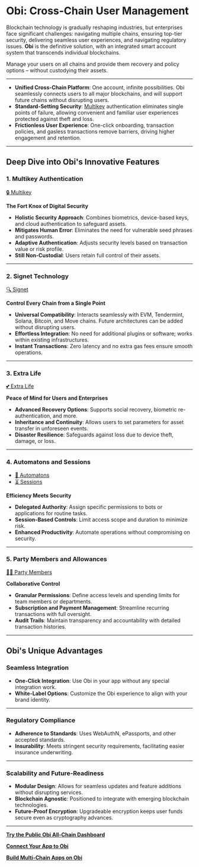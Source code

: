 # Obi: Cross-Chain User Management

Blockchain technology is gradually reshaping industries, but enterprises face significant challenges: navigating multiple chains, ensuring top-tier security, delivering seamless user experiences, and navigating regulatory issues. **Obi** is the definitive solution, with an integrated smart account system that transcends individual blockchains.

Manage your users on all chains and provide them recovery and policy options –  without custodying their assets.

---

- **Unified Cross-Chain Platform**: One account, infinite possibilities. Obi seamlessly connects users to all major blockchains, and will support future chains without disrupting users.
- **Standard-Setting Security**: [Multikey](the-obi-smart-account-suite/multikey/README.md) authentication eliminates single points of failure, allowing convenient and familiar user experiences protected against theft and loss.
- **Frictionless User Experience**: One-click onboarding, transaction policies, and gasless transactions remove barriers, driving higher engagement and retention.

---

## Deep Dive into Obi's Innovative Features

### 1. **Multikey Authentication**

[🔒 Multikey](the-obi-smart-account-suite/multikey/README.md)

**The Fort Knox of Digital Security**

- **Holistic Security Approach**: Combines biometrics, device-based keys, and cloud authentication to safeguard assets.
- **Mitigates Human Error**: Eliminates the need for vulnerable seed phrases and passwords.
- **Adaptive Authentication**: Adjusts security levels based on transaction value or risk profile.
- **Still Non-Custodial**: Users retain full control of their assets.

---

### 2. **Signet Technology**

[🔍 Signet](the-obi-smart-account-suite/signet/README.md)

**Control Every Chain from a Single Point**

- **Universal Compatibility**: Interacts seamlessly with EVM, Tendermint, Solana, Bitcoin, and Move chains. Future architectures can be added without disrupting users.
- **Effortless Integration**: No need for additional plugins or software; works within existing infrastructures.
- **Instant Transactions**: Zero latency and no extra gas fees ensure smooth operations.

---

### 3. **Extra Life**

[💕 Extra Life](the-obi-smart-account-suite/extra-life.md)

**Peace of Mind for Users and Enterprises**

- **Advanced Recovery Options**: Supports social recovery, biometric re-authentication, and more.
- **Inheritance and Continuity**: Allows users to set parameters for asset transfer in unforeseen events.
- **Disaster Resilience**: Safeguards against loss due to device theft, damage, or loss.

---

### 4. **Automatons and Sessions**

- [🤖 Automatons](the-obi-smart-account-suite/automatons.md)
- [⏳ Sessions](the-obi-smart-account-suite/sessions/README.md)

**Efficiency Meets Security**

- **Delegated Authority**: Assign specific permissions to bots or applications for routine tasks.
- **Session-Based Controls**: Limit access scope and duration to minimize risk.
- **Enhanced Productivity**: Automate operations without compromising on security.

---

### 5. **Party Members and Allowances**

[🧙‍♂️ Party Members](the-obi-smart-account-suite/party-members/README.md)

**Collaborative Control**

- **Granular Permissions**: Define access levels and spending limits for team members or departments.
- **Subscription and Payment Management**: Streamline recurring transactions with full oversight.
- **Audit Trails**: Maintain transparency and accountability with detailed transaction histories.

---

## Obi's Unique Advantages

### Seamless Integration

- **One-Click Integration**: Use Obi in your app without any special integration work.
- **White-Label Options**: Customize the Obi experience to align with your brand identity.

---

### Regulatory Compliance

- **Adherence to Standards**: Uses WebAuthN, ePassports, and other accepted standards.
- **Insurability**: Meets stringent security requirements, facilitating easier insurance underwriting.

---

### Scalability and Future-Readiness

- **Modular Design**: Allows for seamless updates and feature additions without disrupting services.
- **Blockchain Agnostic**: Positioned to integrate with emerging blockchain technologies.
- **Future-Proof Encryption**: Upgradeable encryption keeps user funds secure even as cryptography advances.

---

[**Try the Public Obi All-Chain Dashboard**](quickstart-using-obi.md)

[**Connect Your App to Obi**](dev-quickstart-connecting-your-app.md)

[**Build Multi-Chain Apps on Obi**](dev-quickstart-building-multi-chain-apps.md)